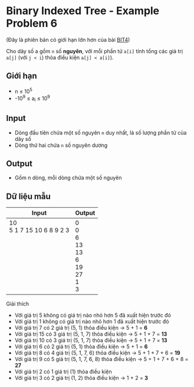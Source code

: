 # Binary Indexed Tree - Example Problem 6

(Đây là phiên bản có giới hạn lớn hơn của bài [BIT4](https://github.com/thptbadiem-tutor/Tutoring-2020/blob/master/Binary_indexed_tree/BIT4.md))

Cho dãy số a gồm `n` số **nguyên**, với mỗi phần tử `a[i]` tính tổng các giá trị `a[j]` (với `j < i`) thỏa điều kiện `a[j] < a[i]`).

## Giới hạn

* n ≤ 10<sup>5</sup>
* -10<sup>9</sup> ≤ a<sub>i</sub> ≤ 10<sup>9</sup>

## Input

* Dòng đầu tiên chứa một số nguyên `n` duy nhất, là số lượng phần tử của dãy số
* Dòng thứ hai chứa `n` số nguyên dương

## Output

* Gồm n dòng, mỗi dòng chứa một số nguyên


## Dữ liệu mẫu

| Input | Output |
|---|---|
| 10 <br> 5 1 7 15 10 6 8 9 2 3 <br> <br> <br> <br> <br> <br> <br> <br> <br> | 0 <br> 0 <br> 6 <br> 13 <br> 13 <br> 6 <br> 19 <br> 27 <br> 1 <br> 3
Giải thích

* Với giá trị 5 không có giá trị nào nhỏ hơn 5 đã xuất hiện trước đó
* Với giá trị 1 không có giá trị nào nhỏ hơn 1 đã xuất hiện trước đó
* Với giá trị 7 có 2 giá trị (5, 1) thỏa điều kiện &rarr; 5 + 1 = **6**
* Với giá trị 15 có 3 giá trị (5, 1, 7) thỏa điều kiện &rarr; 5 + 1 + 7 = **13**
* Với giá trị 10 có 3 giá trị (5, 1, 7) thỏa điều kiện &rarr; 5 + 1 + 7 = **13**
* Với giá trị 6 có 2 giá trị (5, 1) thỏa điều kiện &rarr; 5 + 1 = **6**
* Với giá trị 8 có 4 giá trị (5, 1, 7, 6) thỏa điều kiện &rarr; 5 + 1 + 7 + 6 = **19**
* Với giá trị 9 có 5 giá trị (5, 1, 7, 6, 8) thỏa điều kiện &rarr; 5 + 1 + 7 + 6 + 8 = **27**
* Với giá trị 2 có 1 giá trị (1) thỏa điều kiện
* Với giá trị 3 có 2 giá trị (1, 2) thỏa điều kiện &rarr; 1 + 2 = **3**
